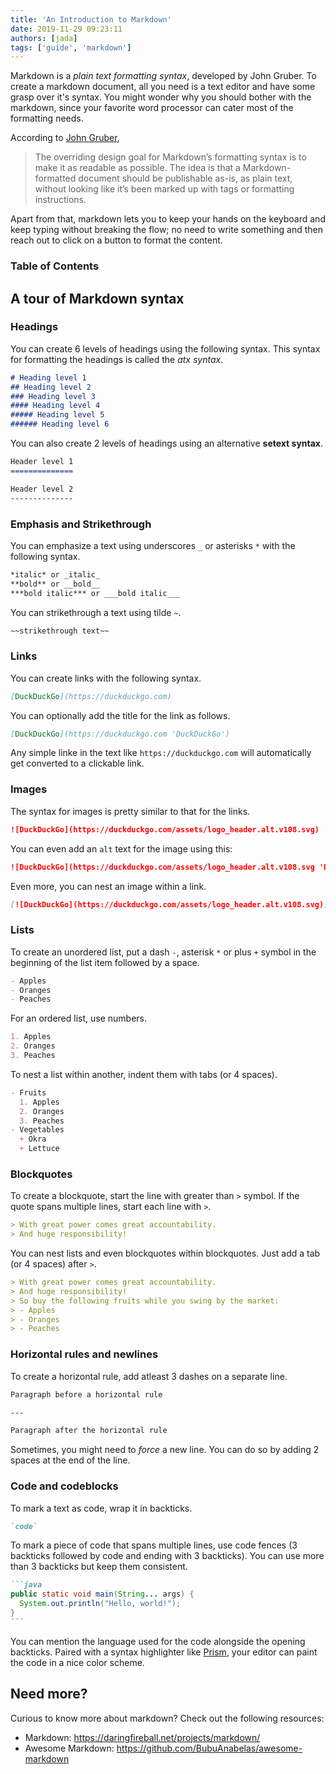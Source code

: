 ```yaml
---
title: 'An Introduction to Markdown'
date: 2019-11-29 09:23:11
authors: [jada]
tags: ['guide', 'markdown']
---
```


Markdown is a *plain text formatting syntax*, developed by John Gruber. To create a markdown document, all you need is a text editor and have some grasp over it's syntax. You might wonder why you should bother with the markdown, since your favorite word processor can cater most of the formatting needs.

According to [John Gruber](https://daringfireball.net/projects/markdown/),

> The overriding design goal for Markdown’s formatting syntax is to make it as readable as possible. The idea is that a Markdown-formatted document should be publishable as-is, as plain text, without looking like it’s been marked up with tags or formatting instructions.

Apart from that, markdown lets you to keep your hands on the keyboard and keep typing without breaking the flow; no need to write something and then reach out to click on a button to format the content. 

### Table of Contents

## A tour of Markdown syntax

### Headings

You can create 6 levels of headings using the following syntax. This syntax for formatting the headings is called the *atx syntax*.

```markdown
# Heading level 1
## Heading level 2
### Heading level 3
#### Heading level 4
##### Heading level 5
###### Heading level 6
```

You can also create 2 levels of headings using an alternative **setext syntax**.

```markdown
Header level 1
==============

Header level 2
--------------
```

### Emphasis and Strikethrough

You can emphasize a text using underscores `_` or asterisks `*` with the following syntax.

```markdown
*italic* or _italic_
**bold** or __bold__
***bold italic*** or ___bold italic___
```

You can strikethrough a text using tilde `~`.

```markdown
~~strikethrough text~~
```

### Links

You can create links with the following syntax.

```markdown
[DuckDuckGo](https://duckduckgo.com)
```

You can optionally add the title for the link as follows.

```markdown
[DuckDuckGo](https://duckduckgo.com 'DuckDuckGo')
```

Any simple linke in the text like `https://duckduckgo.com` will automatically get converted to a clickable link.

### Images

The syntax for images is pretty similar to that for the links.

```markdown
![DuckDuckGo](https://duckduckgo.com/assets/logo_header.alt.v108.svg)
```

You can even add an `alt` text for the image using this:

```markdown
![DuckDuckGo](https://duckduckgo.com/assets/logo_header.alt.v108.svg 'DuckDuckGo')
```

Even more, you can nest an image within a link.

```markdown
[![DuckDuckGo](https://duckduckgo.com/assets/logo_header.alt.v108.svg)](https://duckduckgo.com 'DuckDuckGo')
```

### Lists

To create an unordered list, put a dash `-`, asterisk `*` or plus `+` symbol in the beginning of the list item followed by a space.

```markdown
- Apples
- Oranges
- Peaches
```

For an ordered list, use numbers.

```markdown
1. Apples
2. Oranges
3. Peaches
```

To nest a list within another, indent them with tabs (or 4 spaces).

```markdown
- Fruits
  1. Apples
  2. Oranges
  3. Peaches
- Vegetables
  + Okra
  + Lettuce
```

### Blockquotes

To create a blockquote, start the line with greater than `>` symbol. If the quote spans multiple lines, start each line with `>`.

```markdown
> With great power comes great accountability.
> And huge responsibility!
```

You can nest lists and even blockquotes within blockquotes. Just add a tab (or 4 spaces) after `>`.

```markdown
> With great power comes great accountability.
> And huge responsibility!
> So buy the following fruits while you swing by the market:
> - Apples
> - Oranges
> - Peaches
```

### Horizontal rules and newlines

To create a horizontal rule, add atleast 3 dashes on a separate line.

```markdown
Paragraph before a horizontal rule

---

Paragraph after the horizontal rule
```

Sometimes, you might need to *force* a new line. You can do so by adding 2 spaces at the end of the line.

### Code and codeblocks

To mark a text as code, wrap it in backticks.

```markdown
`code`
```

To mark a piece of code that spans multiple lines, use code fences (3 backticks followed by code and ending with 3 backticks). You can use more than 3 backticks but keep them consistent.

````markdown
```java
public static void main(String... args) {
  System.out.println("Hello, world!");
}
```
````

You can mention the language used for the code alongside the opening backticks. Paired with a syntax highlighter like [Prism](https://prismjs.com/), your editor can paint the code in a nice color scheme.

## Need more?

Curious to know more about markdown? Check out the following resources:

- Markdown: <https://daringfireball.net/projects/markdown/>
- Awesome Markdown: <https://github.com/BubuAnabelas/awesome-markdown>
